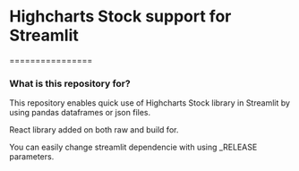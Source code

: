 # Highcharts Stock support for Streamlit #
================


### What is this repository for? ###

This repository enables quick use of Highcharts Stock library in Streamlit by using pandas dataframes or json files.

React library added on both raw and build for.

You can easily change streamlit dependencie with using _RELEASE parameters.



